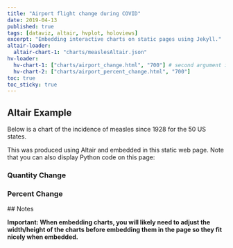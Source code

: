 ```yaml
---
title: "Airport flight change during COVID"
date: 2019-04-13
published: true
tags: [dataviz, altair, hvplot, holoviews]
excerpt: "Embedding interactive charts on static pages using Jekyll."
altair-loader:
  altair-chart-1: "charts/measlesAltair.json"
hv-loader:
  hv-chart-1: ["charts/airport_change.html", "700"] # second argument is the height
  hv-chart-2: ["charts/airport_percent_change.html", "700"]
toc: true
toc_sticky: true
---
```


## Altair Example

Below is a chart of the incidence of measles since 1928 for the 50 US states.

<div id="altair-chart-1"></div>

This was produced using Altair and embedded in this static web page. Note that you can also display Python code on this page:


### Quantity Change
<div id="hv-chart-1"></div>

### Percent Change
<div id="hv-chart-2"></div>
## Notes




**Important: When embedding charts, you will likely need to adjust the width/height of the charts before embedding them in the page so they fit nicely when embedded.**
